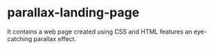 # parallax-landing-page
It contains a web page created using CSS and HTML  features an eye-catching parallax effect.
